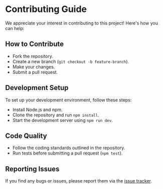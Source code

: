 # Contributing Guide

We appreciate your interest in contributing to this project! Here's how you can help:

## How to Contribute

- Fork the repository.
- Create a new branch (`git checkout -b feature-branch`).
- Make your changes.
- Submit a pull request.

## Development Setup

To set up your development environment, follow these steps:

- Install Node.js and npm.
- Clone the repository and run `npm install`.
- Start the development server using `npm run dev`.

## Code Quality

- Follow the coding standards outlined in the repository.
- Run tests before submitting a pull request (`npm test`).

## Reporting Issues

If you find any bugs or issues, please report them via the [issue tracker](https://github.com/node-express-backend-template-for-intermediate/issues).
